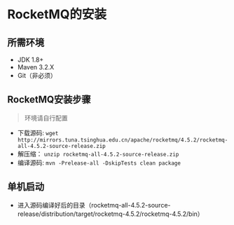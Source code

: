 # RocketMQ的安装
## 所需环境
- JDK 1.8+
- Maven 3.2.X
- Git（非必须）


## RocketMQ安装步骤

> 环境请自行配置

- 下载源码: `wget http://mirrors.tuna.tsinghua.edu.cn/apache/rocketmq/4.5.2/rocketmq-all-4.5.2-source-release.zip`
- 解压缩： `unzip rocketmq-all-4.5.2-source-release.zip`
- 编译源码: `mvn -Prelease-all -DskipTests clean package`

## 单机启动
- 进入源码编译好后的目录（rocketmq-all-4.5.2-source-release/distribution/target/rocketmq-4.5.2/rocketmq-4.5.2/bin）

